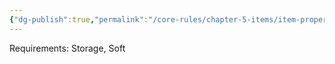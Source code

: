 ```yaml
---
{"dg-publish":true,"permalink":"/core-rules/chapter-5-items/item-property-lists/extra-properties/storage/extra-pockets/"}
---
```


Requirements: Storage, Soft

